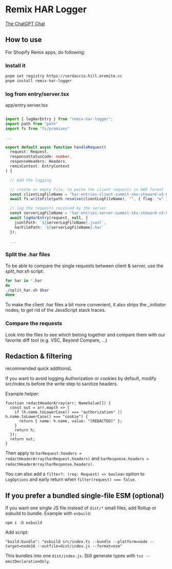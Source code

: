 # Remix HAR Logger

[The ChatGPT Chat](https://chatgpt.com/c/68e4cf3b-1cf4-8328-bbb1-b204877aa386)

## How to use

For Shopify Remix apps, do following:

### Install it

```bash
pnpm set registry https://verdaccio.hill.eremite.cc
pnpm install remix-har-logger
```

### log from entry/server.tsx

app/entry.server.tsx

```TypeScript

import { logHarEntry } from "remix-har-logger";
import path from "path"
import fs from "fs/promises"

...

export default async function handleRequest(
  request: Request,
  responseStatusCode: number,
  responseHeaders: Headers,
  remixContext: EntryContext
) {

  // Add the logging

  // create an empty file, to paste the client requests in HAR format
  const clientLogFileName = "har-entries-client-summit-sku-steward-v3-85-3.har"
  await fs.writeFile(path.resolve(clientLogFileName), "", { flag: "w" })

  // log the requests received by the server
  const serverLogFileName = "har-entries-server-summit-sku-steward-v3-85-3"
  await logHarEntry(request, null, {
    jsonlPath: `${serverLogFileName}.jsonl`,
    harFilePath: `${serverLogFileName}.har`
  });

  ...
```

### Split the .har files

To be able to compare the single requests between client & server, use the *split_har.sh* script:

```bash
for har in *.har  
do
./split_har.sh $har
done
```

To make the client .har files a bit more convenient, it also strips the *_initiator* nodes, to get rid of the JavaScript stack traces.

### Compare the requests

Look into the files to see which belong together and compare them with our favorite diff tool (e.g. VSC, Beyond Compare, ...)

## Redaction & filtering

recommended quick additionsL

If you want to avoid logging Authorization or cookies by default, modify src/index.ts before the write step to sanitize headers. 

Example helper:

```
function redactHeaderArray(arr: NameValue[]) {
  const out = arr.map(h => {
    if (h.name.toLowerCase() === "authorization" || h.name.toLowerCase() === "cookie") {
      return { name: h.name, value: "[REDACTED]" };
    }
    return h;
  });
  return out;
}
```

Then apply to `harRequest.headers = redactHeaderArray(harRequest.headers)` and `harResponse.headers = redactHeaderArray(harResponse.headers)`.

You can also add a `filter?: (req: Request) => boolean` option to `LogOptions` and early return when `filter(request) === false`.

## If you prefer a bundled single-file ESM (optional)

If you want one single JS file instead of `dist/*` small files, add Rollup or esbuild to bundle. Example with `esbuild`:

`npm i -D esbuild`

Add script:

`"build:bundle": "esbuild src/index.ts --bundle --platform=node --target=node16 --outfile=dist/index.js --format=esm"`

This bundles into one `dist/index.js`. Still generate types with `tsc --emitDeclarationOnly`.
